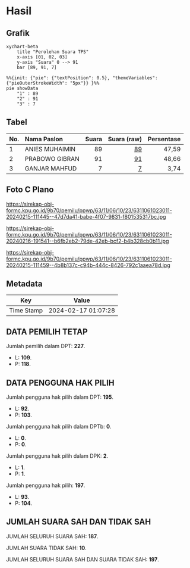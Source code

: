 # Hasil

## Grafik

```mermaid
xychart-beta
    title "Perolehan Suara TPS"
    x-axis [01, 02, 03]
    y-axis "Suara" 0 --> 91
    bar [89, 91, 7]
```

```mermaid
%%{init: {"pie": {"textPosition": 0.5}, "themeVariables": {"pieOuterStrokeWidth": "5px"}} }%%
pie showData
    "1" : 89
    "2" : 91
    "3" : 7
```

## Tabel

| No. | Nama Paslon    | Suara | Suara (raw) | Persentase |
|:--- |:-------------- | -----:| -----------:| ----------:|
| 1   | ANIES MUHAIMIN | 89    | [89][p-1]   | 47,59      |
| 2   | PRABOWO GIBRAN | 91    | [91][p-2]   | 48,66      |
| 3   | GANJAR MAHFUD  | 7     | [7][p-3]    | 3,74       |


[p-1]: https://github.com/gigit-pemilu/pemilu-2024/blob/main/pilpres/hitung-suara/sub/63-kalimantan-selatan/sub/11-balangan/sub/06-paringin/sub/1023-paringin-kota/sub/011-tps/sub/paslon-1.txt
[p-2]: https://github.com/gigit-pemilu/pemilu-2024/blob/main/pilpres/hitung-suara/sub/63-kalimantan-selatan/sub/11-balangan/sub/06-paringin/sub/1023-paringin-kota/sub/011-tps/sub/paslon-2.txt
[p-3]: https://github.com/gigit-pemilu/pemilu-2024/blob/main/pilpres/hitung-suara/sub/63-kalimantan-selatan/sub/11-balangan/sub/06-paringin/sub/1023-paringin-kota/sub/011-tps/sub/paslon-3.txt

## Foto C Plano

https://sirekap-obj-formc.kpu.go.id/9b70/pemilu/ppwp/63/11/06/10/23/6311061023011-20240215-111445--47d7da41-babe-4f07-9831-f801535317bc.jpg

https://sirekap-obj-formc.kpu.go.id/9b70/pemilu/ppwp/63/11/06/10/23/6311061023011-20240216-191541--b6fb2eb2-79de-42eb-bcf2-b4b328cb0b11.jpg

https://sirekap-obj-formc.kpu.go.id/9b70/pemilu/ppwp/63/11/06/10/23/6311061023011-20240215-111459--4b8b137c-c94b-444c-8426-792c1aaea78d.jpg


## Metadata

| Key        | Value               |
| ---------- | ------------------- |
| Time Stamp | 2024-02-17 01:07:28 |


## DATA PEMILIH TETAP

Jumlah pemilih dalam DPT: **227**.
 * L: **109**.
 * P: **118**.

## DATA PENGGUNA HAK PILIH

Jumlah pengguna hak pilih dalam DPT: **195**.
 * L: **92**.
 * P: **103**.

Jumlah pengguna hak pilih dalam DPTb: **0**.
 * L: **0**.
 * P: **0**.

Jumlah pengguna hak pilih dalam DPK: **2**.
 * L: **1**.
 * P: **1**.

Jumlah pengguna hak pilih: **197**.
 * L: **93**.
 * P: **104**.

## JUMLAH SUARA SAH DAN TIDAK SAH

JUMLAH SELURUH SUARA SAH: **187**.

JUMLAH SUARA TIDAK SAH: **10**.

JUMLAH SELURUH SUARA SAH DAN SUARA TIDAK SAH: **197**.


